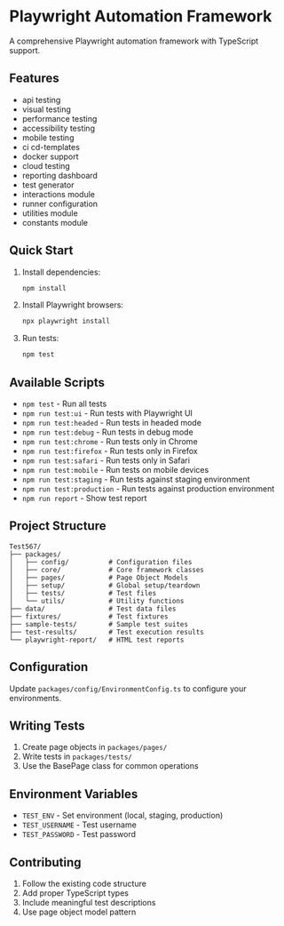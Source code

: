 # Playwright Automation Framework

A comprehensive Playwright automation framework with TypeScript support.

## Features

- api testing
- visual testing
- performance testing
- accessibility testing
- mobile testing
- ci cd-templates
- docker support
- cloud testing
- reporting dashboard
- test generator
- interactions module
- runner configuration
- utilities module
- constants module

## Quick Start

1. Install dependencies:
   ```bash
   npm install
   ```

2. Install Playwright browsers:
   ```bash
   npx playwright install
   ```

3. Run tests:
   ```bash
   npm test
   ```

## Available Scripts

- `npm test` - Run all tests
- `npm run test:ui` - Run tests with Playwright UI
- `npm run test:headed` - Run tests in headed mode
- `npm run test:debug` - Run tests in debug mode
- `npm run test:chrome` - Run tests only in Chrome
- `npm run test:firefox` - Run tests only in Firefox
- `npm run test:safari` - Run tests only in Safari
- `npm run test:mobile` - Run tests on mobile devices
- `npm run test:staging` - Run tests against staging environment
- `npm run test:production` - Run tests against production environment
- `npm run report` - Show test report

## Project Structure

```
Test567/
├── packages/
│   ├── config/          # Configuration files
│   ├── core/            # Core framework classes
│   ├── pages/           # Page Object Models
│   ├── setup/           # Global setup/teardown
│   ├── tests/           # Test files
│   └── utils/           # Utility functions
├── data/                # Test data files
├── fixtures/            # Test fixtures
├── sample-tests/        # Sample test suites
├── test-results/        # Test execution results
└── playwright-report/   # HTML test reports
```

## Configuration

Update `packages/config/EnvironmentConfig.ts` to configure your environments.

## Writing Tests

1. Create page objects in `packages/pages/`
2. Write tests in `packages/tests/`
3. Use the BasePage class for common operations

## Environment Variables

- `TEST_ENV` - Set environment (local, staging, production)
- `TEST_USERNAME` - Test username
- `TEST_PASSWORD` - Test password

## Contributing

1. Follow the existing code structure
2. Add proper TypeScript types
3. Include meaningful test descriptions
4. Use page object model pattern
